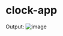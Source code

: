 # clock-app
Output:
![image](https://github.com/user-attachments/assets/c11b5c6b-b77e-4cf5-a432-9855abe4ab5c)
